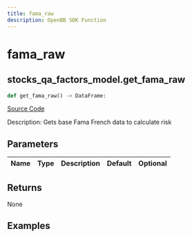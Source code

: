 ```yaml
---
title: fama_raw
description: OpenBB SDK Function
---
```


# fama_raw

## stocks_qa_factors_model.get_fama_raw

```python title='openbb_terminal/stocks/quantitative_analysis/factors_model.py'
def get_fama_raw() -> DataFrame:
```
[Source Code](https://github.com/OpenBB-finance/OpenBBTerminal/tree/main/openbb_terminal/stocks/quantitative_analysis/factors_model.py#L20)

Description: Gets base Fama French data to calculate risk

## Parameters

| Name | Type | Description | Default | Optional |
| ---- | ---- | ----------- | ------- | -------- |

## Returns

None

## Examples

